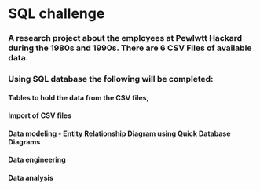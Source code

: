 # SQL challenge
### A research project about the employees at Pewlwtt Hackard during the 1980s and 1990s. There are 6 CSV Files of available data.
### Using SQL database the following will be completed:

  ####  Tables to hold the data from the CSV files, 
  ####  Import of CSV files
  ####  Data modeling - Entity Relationship Diagram using Quick Database Diagrams
  ####  Data engineering
  ####  Data analysis

